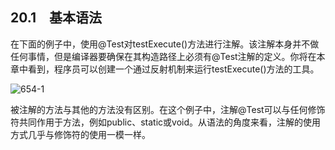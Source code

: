 ## 20.1　基本语法

在下面的例子中，使用@Test对testExecute()方法进行注解。该注解本身并不做任何事情，但是编译器要确保在其构造路径上必须有@Test注解的定义。你将在本章中看到，程序员可以创建一个通过反射机制来运行testExecute()方法的工具。

![654-1](../Images/image03614.jpeg)

被注解的方法与其他的方法没有区别。在这个例子中，注解@Test可以与任何修饰符共同作用于方法，例如public、static或void。从语法的角度来看，注解的使用方式几乎与修饰符的使用一模一样。